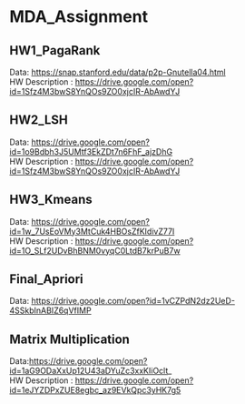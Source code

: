 # MDA_Assignment
## HW1_PagaRank  
Data: https://snap.stanford.edu/data/p2p-Gnutella04.html  
HW Description : https://drive.google.com/open?id=1Sfz4M3bwS8YnQOs9ZO0xjcIR-AbAwdYJ
## HW2_LSH  
Data: https://drive.google.com/open?id=1o9Bdbh3J5UMtf3EkZDt7n6FhF_ajzDhG  
HW Description : https://drive.google.com/open?id=1Sfz4M3bwS8YnQOs9ZO0xjcIR-AbAwdYJ
## HW3_Kmeans  
Data: https://drive.google.com/open?id=1w_7UsEoVMy3MtCuk4HBOsZfKIdivZ77I  
HW Description : https://drive.google.com/open?id=1O_SLf2UDvBhBNM0vyqC0LtdB7krPuB7w
## Final_Apriori
Data: https://drive.google.com/open?id=1vCZPdN2dz2UeD-4SSkbInABIZ6qVfIMP
## Matrix Multiplication
Data:https://drive.google.com/open?id=1aG9ODaXxUp12U43aDYuZc3xxKIiOclt_  
HW Description : https://drive.google.com/open?id=1eJYZDPxZUE8egbc_az9EVkQpc3yHK7g5
